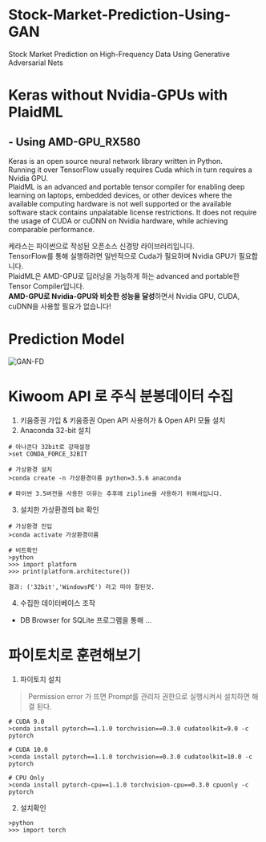 # Stock-Market-Prediction-Using-GAN
Stock Market Prediction on High-Frequency Data Using Generative Adversarial Nets  
  
# Keras without Nvidia-GPUs with PlaidML 
## - Using AMD-GPU_RX580
Keras is an open source neural network library written in Python.  
Running it over TensorFlow usually requires Cuda which in turn requires a Nvidia GPU.  
PlaidML is an advanced and portable tensor compiler for enabling deep learning on laptops, embedded devices, or other devices where the available computing hardware is not well supported or the available software stack contains unpalatable license restrictions.
It does not require the usage of CUDA or cuDNN on Nvidia hardware, while achieving comparable performance.  

케라스는 파이썬으로 작성된 오픈소스 신경망 라이브러리입니다.  
TensorFlow를 통해 실행하려면 일반적으로 Cuda가 필요하며 Nvidia GPU가 필요합니다.  
PlaidML은 AMD-GPU로 딥러닝을 가능하게 하는 advanced and portable한 Tensor Compiler입니다.  
**AMD-GPU로 Nvidia-GPU와 비슷한 성능을 달성**하면서 Nvidia GPU, CUDA, cuDNN을 사용할 필요가 없습니다!  

# Prediction Model
![GAN-FD](https://github.com/ojkk371/Stock-Market-Prediction-Using-GAN/blob/master/fig/GAN-FD-structure.png?raw=true)

# Kiwoom API 로 주식 분봉데이터 수집
1. 키움증권 가입 & 키움증권 Open API 사용허가 & Open API 모듈 설치
2. Anaconda 32-bit 설치
```
# 아나콘다 32bit로 강제설정
>set CONDA_FORCE_32BIT

# 가상환경 설치
>conda create -n 가상환경이름 python=3.5.6 anaconda

# 파이썬 3.5버전을 사용한 이유는 추후에 zipline을 사용하기 위해서입니다.
```
3. 설치한 가상환경의 bit 확인
```
# 가상환경 진입
>conda activate 가상환경이름

# 비트확인
>python
>>> import platform
>>> print(platform.architecture())

결과: ('32bit','WindowsPE') 라고 떠야 잘된것.
```
4. 수집한 데이터베이스 조작
- DB Browser for SQLite 프로그램을 통해 ...

# 파이토치로 훈련해보기
1. 파이토치 설치
> Permission error 가 뜨면 Prompt를 관리자 권한으로 실행시켜서 설치하면 해결 된다.
```
# CUDA 9.0
>conda install pytorch==1.1.0 torchvision==0.3.0 cudatoolkit=9.0 -c pytorch

# CUDA 10.0
>conda install pytorch==1.1.0 torchvision==0.3.0 cudatoolkit=10.0 -c pytorch

# CPU Only
>conda install pytorch-cpu==1.1.0 torchvision-cpu==0.3.0 cpuonly -c pytorch
```
2. 설치확인
```
>python
>>> import torch
```

